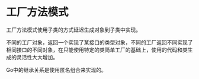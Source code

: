 # 工厂方法模式

工厂方法模式使用子类的方式延迟生成对象到子类中实现。

不同的工厂对象，返回一个实现了某接口的类型对象，不同的工厂返回不同实现了相同接口的不同对象，在只能使用特定的类简单工厂的基础上，使用的代码和类生成的灵活性大大增加。

Go中的继承关系是使用匿名组合来实现的。
